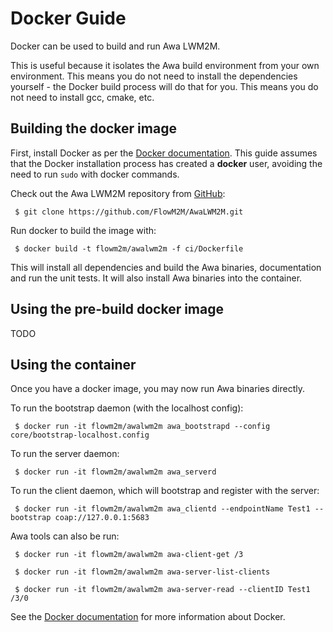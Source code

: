 # Docker Guide

Docker can be used to build and run Awa LWM2M.

This is useful because it isolates the Awa build environment from your own environment. This means you do not need to install the dependencies yourself - the Docker build process will do that for you. This means you do not need to install gcc, cmake, etc.

## Building the docker image

First, install Docker as per the [Docker documentation](https://docs.docker.com/engine/installation/). This guide assumes that the Docker installation process has created a **docker** user, avoiding the need to run `sudo` with docker commands.

Check out the Awa LWM2M repository from [GitHub](https://github.com/FlowM2M/AwaLWM2M):

``` $ git clone https://github.com/FlowM2M/AwaLWM2M.git```

Run docker to build the image with:

``` $ docker build -t flowm2m/awalwm2m -f ci/Dockerfile```

This will install all dependencies and build the Awa binaries, documentation and run the unit tests. It will also install Awa binaries into the container.


## Using the pre-build docker image

TODO


## Using the container

Once you have a docker image, you may now run Awa binaries directly.

To run the bootstrap daemon (with the localhost config):

``` $ docker run -it flowm2m/awalwm2m awa_bootstrapd --config core/bootstrap-localhost.config```

To run the server daemon:

``` $ docker run -it flowm2m/awalwm2m awa_serverd```

To run the client daemon, which will bootstrap and register with the server:

``` $ docker run -it flowm2m/awalwm2m awa_clientd --endpointName Test1 --bootstrap coap://127.0.0.1:5683```

Awa tools can also be run:

``` $ docker run -it flowm2m/awalwm2m awa-client-get /3```

``` $ docker run -it flowm2m/awalwm2m awa-server-list-clients```

``` $ docker run -it flowm2m/awalwm2m awa-server-read --clientID Test1 /3/0```


See the [Docker documentation](https://docs.docker.com) for more information about Docker.
